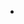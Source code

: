 - 

<!---
Lumboz/Lumboz is a ✨ special ✨ repository beca nuse its `README.md` (this file) appears on your GitHub profile.
You can click the Preview link to take a look at your changes.
--->
